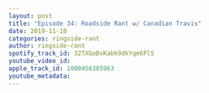 ```yaml
---
layout: post
title: "Episode 34: Roadside Rant w/ Canadian Travis"
date: 2019-11-10
categories: ringside-rant
author: ringside-rant
spotify_track_id: 32TXGoBvKabk9dkYqm6PlS
youtube_video_id: 
apple_track_id: 1000456385963
youtube_metadata: 
---
```

